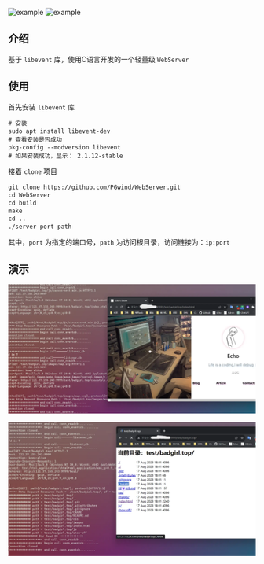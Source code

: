 ![example](https://img.shields.io/badge/tiny_web_server-v1.0-green.svg)   ![example](https://img.shields.io/badge/libevent-v2.1.12-blue.svg)

## 介绍

基于 `libevent` 库，使用C语言开发的一个轻量级 `WebServer` 

## 使用

首先安装 `libevent` 库

```shell
# 安装
sudo apt install libevent-dev
# 查看安装是否成功
pkg-config --modversion libevent 
# 如果安装成功，显示： 2.1.12-stable
```

接着 `clone` 项目

```shell
git clone https://github.com/PGwind/WebServer.git
cd WebServer
cd build
make
cd ..
./server port path
```

其中，`port` 为指定的端口号，`path` 为访问根目录，访问链接为：`ip:port`

## 演示

![](./images/http_server_libevent_1.png)



![](./images/http_server_libevent_2.png)

